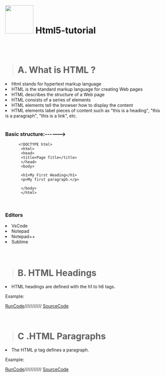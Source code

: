 # <img src="https://cdn-icons-png.flaticon.com/512/174/174854.png" width="90px"> Html5-tutorial
<br>
<br>

># A. What is HTML ?
<li>Html stands for hypertext markup language</li>
<li>HTML is the standard markup language for creating Web pages</li>
<li>HTML describes the structure of a Web page</li>
<li>HTML consists of a series of elements</li>
<li>HTML elements tell the browser how to display the content</li>
<li>HTML elements label pieces of content such as "this is a heading", "this is a paragraph", "this is a link", etc.</li>
<br>


### Basic structure:------>

          <!DOCTYPE html>
           <html>
           <head>
           <title>Page Title</title>
           </head>
           <body>
           
           <h1>My First Heading</h1>
           <p>My first paragraph.</p>
           
           </body>
           </html>

<br>

### Editors
<li>VsCode</li>
<li>Notepad</li>
<li>Notepad++</li>
<li>Sublime</li>
<br>
<br>


># B. HTML Headings

<li>HTML headings are defined with the h1 to h6 tags.</li>

Example:
  
  <a href="https://codewithkunal404.github.io/Jquery_tutorial/heading.html">RunCode</a>///////////
  <a  href="https://github.com/codewithkunal404/Jquery_tutorial/blob/main/heading.html">SourceCode</a>

<br>


># C .HTML Paragraphs

<li>The HTML p tag defines a paragraph.</li>


Example:
  
  <a href="https://codewithkunal404.github.io/Jquery_tutorial/paragraph.html">RunCode</a>///////////
  <a  href="https://github.com/codewithkunal404/Jquery_tutorial/blob/main/paragraph.html">SourceCode</a>


